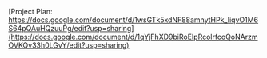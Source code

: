 [Project Plan: https://docs.google.com/document/d/1wsGTk5xdNF88amnytHPk_IiqvO1M6S64pQAuHQzuuPg/edit?usp=sharing](https://docs.google.com/document/d/1qYjFhXD9biRoEIpRcolrfcoQoNArzmOVKQv33h0LGvY/edit?usp=sharing)

